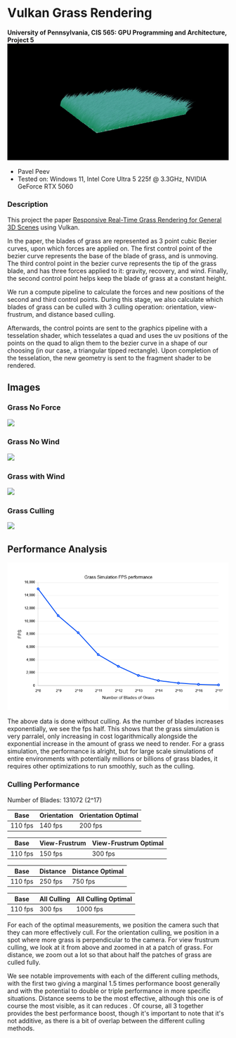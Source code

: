 Vulkan Grass Rendering
==================================

**University of Pennsylvania, CIS 565: GPU Programming and Architecture, Project 5**
![](img/GrassMain.gif)
* Pavel Peev
* Tested on: Windows 11, Intel Core Ultra 5 225f @ 3.3GHz, NVIDIA GeForce RTX 5060

### Description
This project the paper [Responsive Real-Time Grass Rendering for General 3D Scenes](https://www.cg.tuwien.ac.at/research/publications/2017/JAHRMANN-2017-RRTG/JAHRMANN-2017-RRTG-draft.pdf) using Vulkan.

In the paper, the blades of grass are represented as 3 point cubic Bezier curves, upon which forces are applied on. The first control point of the bezier curve represents the base of the blade of grass, and is unmoving. The third control point in the bezier curve represents the tip of the grass blade, and has three forces applied to it: gravity, recovery, and wind. Finally, the second control point helps keep the blade of grass at a constant height.

We run a compute pipeline to calculate the forces and new positions of the second and third control points. During this stage, we also calculate which blades of grass can be culled with 3 culling operation: orientation, view-frustrum, and distance based culling.

Afterwards, the control points are sent to the graphics pipeline with a tesselation shader, which tesselates a quad and uses the uv positions of the points on the quad to align them to the bezier curve in a shape of our choosing (in our case, a triangular tipped rectangle). Upon completion of the tesselation, the new geometry is sent to the fragment shader to be rendered.


## Images

### Grass No Force
![](img/GrassNoForce.gif)

### Grass No Wind
![](img/GrassNoWind.gif)

### Grass with Wind
![](img/GrassWithWind.gif)

### Grass Culling
![](img/GrassCulling.gif)



## Performance Analysis



![](img/grassAnalysis.png)

The above data is done without culling. As the number of blades increases exponentially, we see the fps half. This shows that the grass simulation is very parralel, only increasing in cost logarithmically alongside the exponential increase in the amount of grass we need to render. For a grass simulation, the performance is alright, but for large scale simulations of entire environments with potentially millions or billions of grass blades, it requires other optimizations to run smoothly, such as the culling.

### Culling Performance

Number of Blades: 131072 (2^17)

| Base | Orientation | Orientation Optimal|
|---|---|---|
| 110 fps | 140 fps| 200 fps|

| Base | View-Frustrum | View-Frustrum Optimal |
|---|---|---|
| 110 fps | 150 fps| 300 fps |

| Base | Distance | Distance Optimal |
|---|---|---|
| 110 fps | 250 fps| 750 fps |

| Base | All Culling | All Culling Optimal |
|---|---|---|
| 110 fps | 300 fps| 1000 fps |

For each of the optimal measurements, we position the camera such that they can more effectively cull. For the orientation culling, we position in a spot where more grass is perpendicular to the camera. For view frustrum culling, we look at it from above and zoomed in at a patch of grass. For distance, we zoom out a lot so that about half the patches of grass are culled fully.

We see notable improvements with each of the different culling methods, with the first two giving a marginal 1.5 times performance boost generally and with the potential to double or triple performance in more specific situations. Distance seems to be the most effective, although this one is of course the most visible, as it can reduces . Of course, all 3 together provides the best performance boost, though it's important to note that it's not additive, as there is a bit of overlap between the different culling methods.



